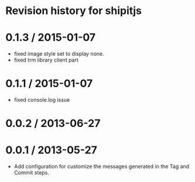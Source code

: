 # Revision history for shipitjs

0.1.3 / 2015-01-07
==================

 * fixed image style set to display none.
 * fixed trm library client part

0.1.1 / 2015-01-07
==================

 * fixed console.log issue

0.0.2 / 2013-06-27
==================


0.0.1 / 2013-05-27
==================

  * Add configuration for customize the messages generated in the Tag and Commit steps.

